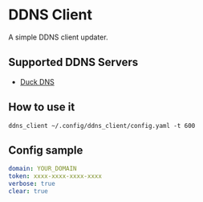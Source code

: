 # DDNS Client

A simple DDNS client updater.

## Supported DDNS Servers

- [Duck DNS](https://www.duckdns.org)

## How to use it

```shell
ddns_client ~/.config/ddns_client/config.yaml -t 600
```

## Config sample

```yaml
domain: YOUR_DOMAIN
token: xxxx-xxxx-xxxx-xxxx
verbose: true
clear: true
```
